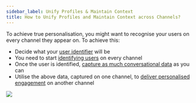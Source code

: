 ```yaml
---
sidebar_label: Unify Profiles & Maintain Context
title: How to Unify Profiles and Maintain Context across Channels?
---
```


To achieve true personalisation, you might want to recognise your users on every channel they appear on. To achieve this:

- Decide what your [user identifier](/docs/platform_concepts/engagement/cdp/user_data/user_properties#13-user-id-userid-as-a-property) will be
- You need to start [identifying users](https://docs.yellow.ai/docs/platform_concepts/engagement/cdp/enriching_user_profiles/builder_capture_data#2-what-are-identified-users) on every channel
- Once the user is identified, [capture as much conversational data](https://docs.yellow.ai/docs/platform_concepts/engagement/cdp/enriching_user_profiles/builder_capture_data) as you can
- Utilise the above data, captured on one channel, to [deliver personalised engagement](https://docs.yellow.ai/docs/platform_concepts/engagement/cdp/user_data/conv_in_builder) on another channel

![](https://i.imgur.com/aWczHLm.png)
